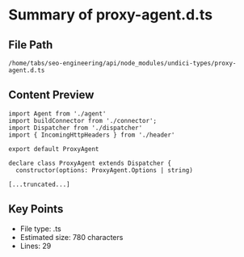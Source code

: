 # Summary of proxy-agent.d.ts
  
## File Path
`/home/tabs/seo-engineering/api/node_modules/undici-types/proxy-agent.d.ts`

## Content Preview
```
import Agent from './agent'
import buildConnector from './connector';
import Dispatcher from './dispatcher'
import { IncomingHttpHeaders } from './header'

export default ProxyAgent

declare class ProxyAgent extends Dispatcher {
  constructor(options: ProxyAgent.Options | string)

[...truncated...]
```

## Key Points
- File type: .ts
- Estimated size: 780 characters
- Lines: 29
